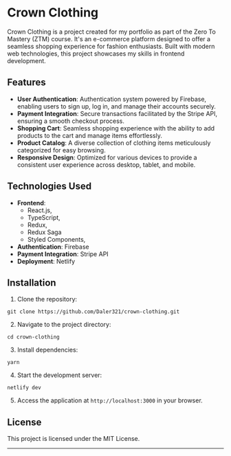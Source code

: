 # Crown Clothing

Crown Clothing is a project created for my portfolio as part of the Zero To Mastery (ZTM) course. It's an e-commerce platform designed to offer a seamless shopping experience for fashion enthusiasts. Built with modern web technologies, this project showcases my skills in frontend development.

## Features

- **User Authentication**: Authentication system powered by Firebase, enabling users to sign up, log in, and manage their accounts securely.
- **Payment Integration**: Secure transactions facilitated by the Stripe API, ensuring a smooth checkout process.
- **Shopping Cart**: Seamless shopping experience with the ability to add products to the cart and manage items effortlessly.
- **Product Catalog**: A diverse collection of clothing items meticulously categorized for easy browsing.
- **Responsive Design**: Optimized for various devices to provide a consistent user experience across desktop, tablet, and mobile.

## Technologies Used

- **Frontend**:
  - React.js,
  - TypeScript,
  - Redux,
  - Redux Saga
  - Styled Components,
- **Authentication**: Firebase
- **Payment Integration**: Stripe API
- **Deployment**: Netlify

## Installation

1. Clone the repository:

```
git clone https://github.com/Daler321/crown-clothing.git
```

2. Navigate to the project directory:

```
cd crown-clothing
```

3. Install dependencies:

```
yarn
```

4. Start the development server:

```
netlify dev
```

5. Access the application at `http://localhost:3000` in your browser.

## License

This project is licensed under the MIT License.

---
